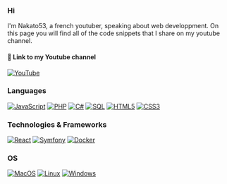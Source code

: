 ### Hi
I'm Nakato53, a french youtuber, speaking about web developpment. On this page you will find all of the code snippets that I share on my youtube channel.

#### 🔗 Link to my Youtube channel

[![YouTube](https://github.com/RefaireLeDev/github-profile/assets/138310761/8e0a38da-e5ee-4433-8e7e-9114091f8f12)](https://www.youtube.com/@nakato53)


### Languages
[![JavaScript](https://img.shields.io/badge/javascript-black?style=for-the-badge&logo=javascript)](https://github.com/RefaireLeDev)
[![PHP](https://img.shields.io/badge/php-black?style=for-the-badge&logo=php)](https://github.com/RefaireLeDev)
[![C#](https://img.shields.io/badge/csharp-black?style=for-the-badge&logo=csharp)](https://github.com/RefaireLeDev)
[![SQL](https://img.shields.io/badge/sql-black?style=for-the-badge&logo=mysql)](https://github.com/RefaireLeDev)
[![HTML5](https://img.shields.io/badge/html5-black?style=for-the-badge&logo=html5)](https://hub.docker.com/u/RefaireLeDev)
[![CSS3](https://img.shields.io/badge/css3-black?style=for-the-badge&logo=css3)](https://hub.docker.com/u/RefaireLeDev)

### Technologies & Frameworks
[![React](https://img.shields.io/badge/react-black?style=for-the-badge&logo=react)](https://github.com/RefaireLeDev)
[![Symfony](https://img.shields.io/badge/symfony-black?style=for-the-badge&logo=symfony)](https://hub.docker.com/u/RefaireLeDev)
[![Docker](https://img.shields.io/badge/docker-black?style=for-the-badge&logo=docker)](https://hub.docker.com/u/RefaireLeDev)

### OS
[![MacOS](https://img.shields.io/badge/macos-black?style=for-the-badge&logo=macos)](https://github.com/RefaireLeDev)
[![Linux](https://img.shields.io/badge/linux-black?style=for-the-badge&logo=Linux)](https://github.com/RefaireLeDev)
[![Windows](https://img.shields.io/badge/Windows-black?style=for-the-badge&logo=Windows)](https://github.com/RefaireLeDev)
